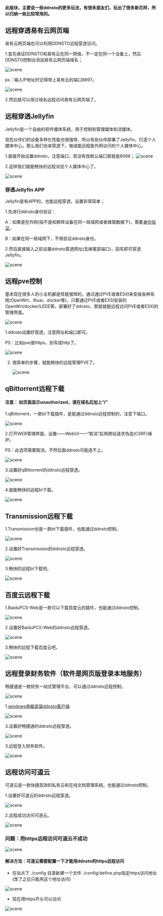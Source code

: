 
**此版块，主要说一些ddnsto的更多玩法，有很多朋友们，玩出了很多新花样，所以归纳一些比较常用的。**

## 远程穿透易有云网页端

易有云网页端也可以利用DDNSTO远程穿透访问。

1.首先保证DDNSTO和易有云在同一网络，不一定在同一个设备上，然后DDNSTO控制台添加易有云网页端域名；

   ![scene](./scene/linease1.jpg)

ps：输入IP地址时记得带上易有云的端口8897。

   ![scene](./scene/linease2.jpg)
   
2.然后就可以用过域名远程访问易有云网页端了。


## 远程穿透Jellyfin

Jellyfin是一个自由的软件媒体系统，用于控制和管理媒体和流媒体。

现在伙伴们的设备多样化性能也很强悍，所以有些伙伴部署了Jellyfin，打造个人媒体中心。那么我们也来穿透下，做成能远程能外网访问的个人媒体中心。

1.直接开始设置ddnsto，注意端口，若没有改默认端口那就是8096；
   ![scene](./scene/Jellyfin1.jpg)

2.这样我们就能畅快的远程浏览个人媒体中心了。

   ![scene](./scene/Jellyfin2.jpg)
   
###  穿透Jellyfin APP

Jellyfin是有APP的，也能远程穿透，设置非常简单；

1.先进行ddnsto身份验证：

A：如果是在外网(指不是和群晖设备在同一局域网或者蜂窝数据下)，需要[身份验证](https://www.ddnsto.com/zh/guide/Authentication.html)。

B：如果在同一局域网下，不用验证ddnsto身份。

2.然后直接输入之前设置ddnsto穿透网址(去掉尾部端口)，回车即可穿透Jellyfin。

   ![scene](./scene/Jellyfin3.jpg)

   
   
## 远程pve控制

基本现在很多人的小主机都是性能强悍的，通过通过PVE或者ESXI来安装各种系统(OpenWrt、iKuai、docker等)，只要通过PVE或者EXSI安装的OpenWrt/docker/LEDE等，部署好了ddnsto，那就就能远程访问PVE或者ESXI的管理界面。

   ![scene](./scene/scene-pve1.jpeg)
   
1.ddnsto设置好穿透，注意网址和端口即可。

PS：比如pve是https，别写成http了。

   ![scene](./scene/scene-pve2.jpeg)
   
2. 很简单的步骤，就能畅快的远程管理PVE了。

   ![scene](./scene/scene-pve3.jpeg)
    
## qBittorrent远程下载

#### 注意： 如页面显示unauthorized，请在域名后加上“/”

1.qBittorrent，一款bt下载插件，是能通过ddnsto远程控制的，注意下端口。

   ![scene](./scene/scene-qb1.jpeg)
   
2.打开WEB管理界面，设置——WebUI——“取消”启用跨站请求伪造(CSRF)保护。

PS：此选项需要取消，不然后面ddnsto可能连不上。
   
   ![scene](./scene/scene-qb4.jpeg)
   
3.设置好qBittorrent的ddnsto远程穿透。

   ![scene](./scene/scene-qb2.jpeg)

4.就能畅快的远程bt下载。

   ![scene](./scene/scene-qb3.jpeg)  
   
## Transmission远程下载

1.Transmission也是一款bt下载插件，也能通过ddnsto控制。

   ![scene](./scene/scene-tm1.jpeg)
   
2.设置好Transmission的ddnsto远程穿透。
   
   ![scene](./scene/scene-tm2.jpeg)
   
3.畅快的远程bt下载吧。 
 
   ![scene](./scene/scene-tm3.jpeg)
   
## 百度云远程下载

1.BaiduPCS-Web是一款可以下载百度云的插件，也能通过ddnsto控制。

   ![scene](./scene/scene-bdy1.jpeg)
   
2.设置好BaiduPCS-Web的ddnsto远程穿透。
   
   ![scene](./scene/scene-bdy2.jpeg)
   
3.畅快的远程下载百度云吧。 
 
   ![scene](./scene/scene-bdy3.jpeg)  
   

## 远程登录财务软件（软件是网页版登录本地服务）

畅捷通是一款财务一站式管理平台，可以通过ddnsto远程控制。

 ![scene](./scene/scene-cw2.jpg)  

 1.[windows电脑安装ddnsto客户端](https://fw.koolcenter.com/binary/ddnsto/pc/ddnsto-win.zip)

 ![scene](./scene/scene-cw4.jpg)  

 3.设置好畅捷通的ddnsto远程穿透。

  ![scene](./scene/scene-cw3.jpg)  

3.远程登入财务软件。

 ![scene](./scene/scene-cw1.jpg)  

 ## 远程访问可道云

 可道云是一款快捷高效的私有云和在线文档管理系统。也能通过ddnsto控制。

1.设置好可道云的ddnsto远程穿透。

 ![scene](./scene/kedaoyun1.jpg)  

2.远程成功访问可道云。

![scene](./scene/kedaoyun2.jpg)  

### 问题：用https远程访问可道云不成功

![scene](./scene/kedaoyun3.jpg)  

#### 解决方法：可道云需要配置一下才能用ddnsto的https远程访问

- 在站点下 ./config 目录新建一个文件 ./config/define.php指定https访问地址 (改了之后只能用这个地址访问)

![scene](./scene/kedaoyun5.jpg)  

- 现在用https开头可以访问

![scene](./scene/kedaoyun4.jpg)  





